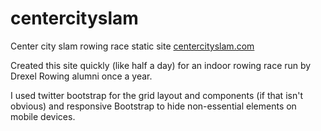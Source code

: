 centercityslam
==============

Center city slam rowing race static site
[centercityslam.com](http://centercityslam.com)

Created this site quickly (like half a day) for an indoor rowing race run by Drexel Rowing alumni once a year.

I used twitter bootstrap for the grid layout and components (if that isn't obvious) and responsive Bootstrap to hide non-essential elements on mobile devices.
